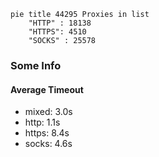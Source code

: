 
```mermaid
pie title 44295 Proxies in list
    "HTTP" : 18138
    "HTTPS": 4510
    "SOCKS" : 25578
```

### Some Info
#### Average Timeout

- mixed: 3.0s
- http: 1.1s
- https: 8.4s
- socks: 4.6s